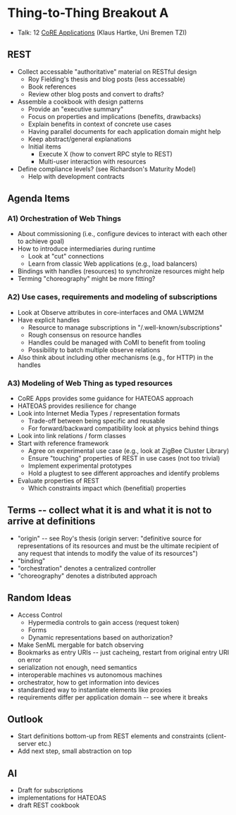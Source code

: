 # Thing-to-Thing Breakout A

- Talk: 12 [CoRE Applications](http://tools.ietf.org/html/draft-hartke-core-apps) (Klaus Hartke, Uni Bremen TZI)

## REST
- Collect accessable "authoritative" material on RESTful design
  - Roy Fielding's thesis and blog posts (less accessable)
  - Book references
  - Review other blog posts and convert to drafts?
- Assemble a cookbook with design patterns
  - Provide an "executive summary"
  - Focus on properties and implications (benefits, drawbacks)
  - Explain benefits in context of concrete use cases
  - Having parallel documents for each application domain might help
  - Keep abstract/general explanations
  - Initial items
    - Execute X (how to convert RPC style to REST)
    - Multi-user interaction with resources
- Define compliance levels? (see Richardson's Maturity Model)
  - Help with development contracts

## Agenda Items
### A1) Orchestration of Web Things
- About commissioning (i.e., configure devices to interact with each other to achieve goal)
- How to introduce intermediaries during runtime
  - Look at "cut" connections
  - Learn from classic Web applications (e.g., load balancers)
- Bindings with handles (resources) to synchronize resources might help
- Terming "choreography" might be more fitting?

### A2) Use cases, requirements and modeling of subscriptions
- Look at Observe attributes in core-interfaces and OMA LWM2M
- Have explicit handles
  - Resource to manage subscriptions in "/.well-known/subscriptions"
  - Rough consensus on resource handles
  - Handles could be managed with CoMI to benefit from tooling
  - Possibility to batch multiple observe relations
- Also think about including other mechanisms (e.g., for HTTP) in the handles

### A3) Modeling of Web Thing as typed resources
- CoRE Apps provides some guidance for HATEOAS approach
- HATEOAS provides resilience for change
- Look into Internet Media Types / representation formats
  - Trade-off between being specific and reusable
  - For forward/backward compatibility look at physics behind things
- Look into link relations / form classes
- Start with reference framework
  - Agree on experimental use case (e.g., look at ZigBee Cluster Library)
  - Ensure "touching" properties of REST in use cases (not too trivial)
  - Implement experimental prototypes
  - Hold a plugtest to see different approaches and identify problems
- Evaluate properties of REST
  - Which constraints impact which (benefitial) properties

## Terms -- collect what it is and what it is not to arrive at definitions
- "origin" -- see Roy's thesis (origin server: "definitive source for representations of its resources and must be the ultimate recipient of any request that intends to modify the value of its resources")
- "binding"
- "orchestration" denotes a centralized controller
- "choreography" denotes a distributed approach

## Random Ideas
- Access Control
  - Hypermedia controls to gain access (request token)
  - Forms
  - Dynamic representations based on authorization?
- Make SenML mergable for batch observing
- Bookmarks as entry URIs -- just cacheing, restart from original entry URI on error
- serialization not enough, need semantics
- interoperable machines vs autonomous machines
- orchestrator, how to get information into devices
- standardized way to instantiate elements like proxies
- requirements differ per application domain -- see where it breaks

## Outlook
- Start definitions bottom-up from REST elements and constraints (client-server etc.)
- Add next step, small abstraction on top

## AI
- Draft for subscriptions
- implementations for HATEOAS
- draft REST cookbook


 
